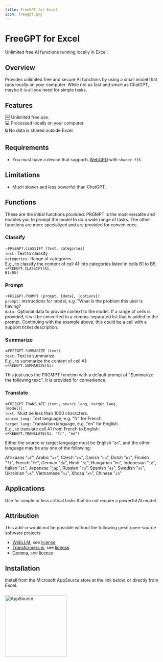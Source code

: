 ```yaml
---
title: FreeGPT for Excel
icon: freegpt.png
---
```


# FreeGPT for Excel

Unlimited free AI functions running locally in Excel.

## Overview

Provides unlimited free and secure AI functions by using a small model that runs locally on your computer.  While not as fast and smart as ChatGPT, maybe it is all you need for simple tasks.

## Features

🆓 Unlimited free use.<br>
💻 Processed locally on your computer.<br>
🔒 No data is shared outside Excel.<br>

## Requirements
- You must have a device that supports [WebGPU](https://developer.mozilla.org/en-US/docs/Web/API/WebGPU_API) with `shader-f16`.

## Limitations
- Much slower and less powerful than ChatGPT. 

## Functions

These are the initial functions provided.  PROMPT is the most versatile and enables you to prompt the model to do a wide range of tasks.  The other functions are more specialized and are provided for convenience.

### Classify

=<code>FREEGPT.CLASSIFY (text, categories)</code><br>
<code>text:</code> Text to classify.<br>
<code>categories:</code> Range of categories.<br>
E.g., to classify the content of cell A1 into categories listed in cells B1 to B5:<br>
<code>=FREEGPT.CLASSIFY(A1, B1:B5)</code><br>

### Prompt

=<code>FREEGPT.PROMPT (prompt, [data], [options])</code><br>
<code>prompt:</code> Instructions for model, e.g. "What is the problem this user is having?<br>
<code>data:</code> Optional data to provide context to the model. If a range of cells is provided, it will be converted to a comma-separated list that is added to the prompt.  Continuing with the example above, this could be a cell with a support ticket description.<br>

### Summarize

=<code>FREEGPT.SUMMARIZE (text)</code><br>
<code>text:</code> Text to summarize.<br>
E.g., to summarize the content of cell A1:<br>
<code>=FREEGPT.SUMMARIZE(A1)</code><br>

This just uses the PROMPT function with a default prompt of "Summarize the following text:".  It is provided for convenience.

### Translate

=<code>FREEGPT.TRANSLATE (text, source_lang, target_lang, [model])</code><br>
<code>text:</code> Must be less than 1000 characters.<br>
<code>source_lang:</code> Text language, e.g. "fr" for French.<br>
<code>target_lang:</code> Translation language, e.g. "en" for English.<br>
E.g., to translate cell A1 from French to English:<br>
<code>=FREEGPT.TRANSLATE(A1, "fr", "en")</code><br>

Either the source or target language must be English "<code>en</code>", and the other language may be any one of the following: 

Afrikaans "<code>af</code>", Arabic "<code>ar</code>", Czech "<code>cs</code>", Danish "<code>da</code>", Dutch "<code>nl</code>", Finnish "<code>fi</code>", French "<code>fr</code>", German "<code>de</code>", Hindi "<code>hi</code>", Hungarian "<code>hu</code>", Indonesian "<code>id</code>", Italian "<code>it</code>", Japanese "<code>jap</code>", Russian "<code>ru</code>", Spanish "<code>es</code>", Swedish "<code>sv</code>", Ukrainian "<code>uk</code>", Vietnamese "<code>vi</code>", Xhosa "<code>xh</code>", Chinese "<code>zh</code>"


## Applications

Use for simple or less critical tasks that do not require a powerful AI model.

## Attribution

This add-in would not be possible without the following great open-source software projects:

- [WebLLM](https://github.com/mlc-ai/web-llm), see [license](https://github.com/mlc-ai/web-llm/blob/main/LICENSE)
- [Transformers.js](https://github.com/xenova/transformers.js), see [license](https://github.com/xenova/transformers.js/blob/main/LICENSE)
- [Gemma](https://github.com/google-deepmind/gemma), see [license](https://github.com/google-deepmind/gemma/blob/main/LICENSE)

## Installation

Install from the Microsoft AppSource store at the link below, or directly from Excel.

<a href="https://appsource.microsoft.com/en-us/product/office/WA200007447?tab=Overview">
    <img 
        src="/images/MS_AppSource.png" 
        alt="AppSource"
        style="padding-top: 10px; width: 200px;"
    />
</a>